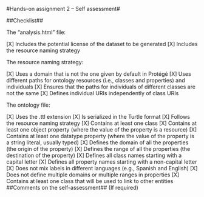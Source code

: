 #Hands-on assignment 2 – Self assessment#

##Checklist##

The “analysis.html” file:

[X] Includes the potential license of the dataset to be generated
[X] Includes the resource naming strategy

The resource naming strategy:

[X] Uses a domain that is not the one given by default in Protégé
[X] Uses different paths for ontology resources (i.e., classes and properties) and individuals
[X] Ensures that the paths for individuals of different classes are not the same
[X] Defines individual URIs independently of class URIs

The ontology file:

[X] Uses the .ttl extension
[X] Is serialized in the Turtle format
[X] Follows the resource naming strategy
[X] Contains at least one class
[X] Contains at least one object property (where the value of the property is a resource)
[X] Contains at least one datatype property (where the value of the property is a string literal, usually typed)
[X] Defines the domain of all the properties (the origin of the property)
[X] Defines the range of all the properties (the destination of the property)
[X] Defines all class names starting with a capital letter
[X] Defines all property names starting with a non-capital letter
[X] Does not mix labels in different languages (e.g., Spanish and English)
[X] Does not define multiple domains or multiple ranges in properties
[X] Contains at least one class that will be used to link to other entities
##Comments on the self-assessment## (If required)
